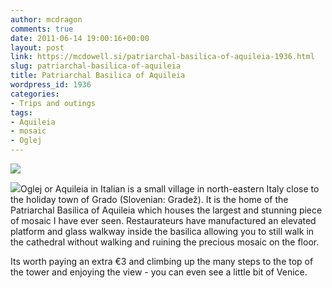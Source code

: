 ```yaml
---
author: mcdragon
comments: true
date: 2011-06-14 19:00:16+00:00
layout: post
link: https://mcdowell.si/patriarchal-basilica-of-aquileia-1936.html
slug: patriarchal-basilica-of-aquileia
title: Patriarchal Basilica of Aquileia
wordpress_id: 1936
categories:
- Trips and outings
tags:
- Aquileia
- mosaic
- Oglej
---
```


[![](https://mcdowell.si/wp-content/uploads/2011/06/oglej-1.jpg)](https://mcdowell.si/wp-content/uploads/2011/06/oglej.jpg)

[![](https://mcdowell.si/wp-content/uploads/2011/06/oglej2-1-150x150.jpg)](https://mcdowell.si/wp-content/uploads/2011/06/oglej2.jpg)Oglej or Aquileia in Italian is a small village in north-eastern Italy close to the holiday town of Grado (Slovenian: Gradež).
It is the home of the Patriarchal Basilica of Aquileia which houses the largest and stunning piece of mosaic I have ever seen. Restaurateurs have manufactured an elevated platform and glass walkway inside the basilica allowing you to still walk in the cathedral without walking and ruining the precious mosaic on the floor.

Its worth paying an extra €3 and climbing up the many steps to the top of the tower and enjoying the view - you can even see a little bit of Venice.




